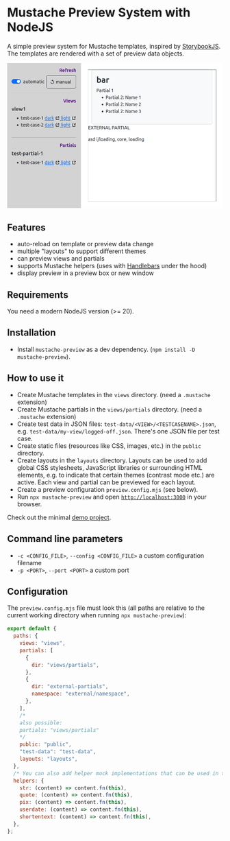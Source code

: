 # Mustache Preview System with NodeJS

A simple preview system for Mustache templates, inspired by
[StorybookJS](https://storybook.js.org/). The templates are rendered with a set
of preview data objects.

![Screenshot](./docs/preview-screenshot.png)

## Features

- auto-reload on template or preview data change
- multiple "layouts" to support different themes
- can preview views and partials
- supports Mustache helpers (uses with [Handlebars](https://handlebarsjs.com/)
  under the hood)
- display preview in a preview box or new window

## Requirements

You need a modern NodeJS version (>= 20).

## Installation

- Install `mustache-preview` as a dev dependency. (`npm install -D mustache-preview`).

## How to use it

- Create Mustache templates in the `views` directory. (need a `.mustache` extension)
- Create Mustache partials in the `views/partials` directory. (need a `.mustache` extension)
- Create test data in JSON files: `test-data/<VIEW>/<TESTCASENAME>.json`, e.g. `test-data/my-view/logged-off.json`. There's one JSON file per test case.
- Create static files (resources like CSS, images, etc.) in the `public` directory.
- Create layouts in the `layouts` directory. Layouts can be used to add global CSS stylesheets, JavaScript libraries or surrounding HTML elements, e.g. to indicate that certain themes (contrast mode etc.) are active. Each view and partial can be previewed for each layout.
- Create a preview configuration `preview.config.mjs` (see below).
- Run `npx mustache-preview` and open [`http://localhost:3000`](http://localhost:3000) in your browser.

Check out the minimal [demo project](https://github.com/sr258/mustache-preview-demo).

## Command line parameters

- `-c <CONFIG_FILE>`, `--config <CONFIG_FILE>` a custom configuration filename
- `-p <PORT>`, `--port <PORT>` a custom port

## Configuration

The `preview.config.mjs` file must look this (all paths are relative to the current working directory when running `npx mustache-preview`):

```js
export default {
  paths: {
    views: "views",
    partials: [
      {
        dir: "views/partials",
      },
      {
        dir: "external-partials",
        namespace: "external/namespace",
      },
    ],
    /* 
    also possible:
    partials: "views/partials"
    */
    public: "public",
    "test-data": "test-data",
    layouts: "layouts",
  },
  /* You can also add helper mock implementations that can be used in the templates */
  helpers: {
    str: (content) => content.fn(this),
    quote: (content) => content.fn(this),
    pix: (content) => content.fn(this),
    userdate: (content) => content.fn(this),
    shortentext: (content) => content.fn(this),
  },
};
```
